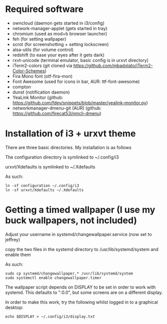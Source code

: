 # Required software
* owncloud (daemon gets started in i3/config)
* network-manager-applet (gets started in tray)
* chromium (used as mod+b browser launcher)
* feh (for setting wallpaper)
* scrot (for screenshotting + setting lockscreen)
* alsa-utils (for volume control)
* redshift (to ease your eyes after it gets dark)
* rxvt-unicode (terminal emulator, basic config is in urxvt directory)
* iTerm2-colors (git cloned via https://github.com/mbadolato/iTerm2-Color-Schemes)
* Fira Mono font (otf-fira-mon)
* Font Awesome (used for icons in bar, AUR: ttf-font-awesome)
* compton
* dunst (notification daemon)
* YeaLink Monitor (github: https://github.com/fdev/snippets/blob/master/yealink-monitor.py)
* networkmanager-dmenu-git (AUR) (github: https://github.com/firecat53/nmcli-dmenu)

# Installation of i3 + urxvt theme
There are three basic directories. My installation is as follows


The configuration directory is symlinked to ~/.config/i3

urxvt/Xdefaults is symlinked to ~/.Xdefaults

As such:
```
ln -sf configuration ~/.config/i3
ln -sf urxvt/Xdefaults ~/.Xdefaults
```

# Getting a timed wallpaper (I use my buck wallpapers, not included)
Adjust your username in systemd/changewallpaper.service (now set to jeffrey)

copy the two files in the systemd directory to /usr/lib/systemd/system and enable them


As such:
```
sudo cp systemd/changewallpaper.* /usr/lib/systemd/system
sudo systemctl enable changewallpaper.timer
```
The wallpaper script depends on DISPLAY to be set in order to work with systemd. This defaults to ":0.0", but some screens are on a different display.

In order to make this work, try the following whilst logged in to a graphical desktop:
```
echo $DISPLAY > ~/.config/i3/display.txt
```
